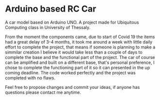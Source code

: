 # Arduino based RC Car
A car model based on Arduino UNO. A project made for Ubiquitous Computing class in University of Thessaly.

From the moment the components came, due to start of Covid 19 the items had a great delay of 3-4 months, it took me around a week with little daily effort to complete the project, that means if someone is planning to make a simmilar creation I believe it would take less than a couple of days to complete the base and the functional part of the project. The car of course can be amplified and built on a different base, that's personal preference, I chose to complete the functioning part of it so it can presented in the up coming deadline. The code worked perfectly and the project was completed with no flaws.

Feel free to propose changes and commit your ideas, if anyone has questions please contact me anytime.
